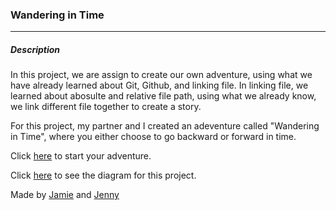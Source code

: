### Wandering in Time
-------
##### Description
In this project, we are assign to create our own adventure, using what we have already learned about Git, Github, and linking file. In linking file, we learned about abosulte and relative file path, using what we already know, we link different file together to create a story.

For this project, my partner and I created an adeventure called "Wandering in Time", where you either choose to go backward or forward in time.

Click [here](beginning.md) to start your adventure.

Click [here](https://docs.google.com/drawings/d/1uCGRoczc5zL_yK9jGEFET4nMp5Ik8qjioluQ4MpyNEQ/edit?usp=sharing) to see the diagram for this project.

Made by [Jamie](https://github.com/Jamiej0954) and [Jenny](https://github.com/JennyC7373)
